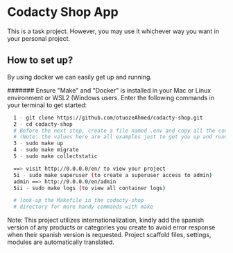 
# Codacty Shop App

This is a task project. However, you may use it whichever way you want in your personal project.
## How to set up?

By using docker we can easily get up and running.

####### Ensure "Make" and "Docker" is installed in your Mac or Linux environment or WSL2 (Windows users.
 Enter the following commands in your terminal to get started:

```bash
  1 - git clone https://github.com/otuozeAhmed/codacty-shop.git
  2 - cd codacty-shop
  # Before the next step, create a file named .env and copy all the content of .env.example to it 
  # (Note: the values here are all examples just to get you up and running)
  3 - sudo make up
  4 - sudo make migrate
  5 - sudo make collectstatic

  ==> visit http://0.0.0.0/en/ to view your project
  5i - sudo make superuser (to create a superuser access to admin)
  admin ==> http://0.0.0.0/en/admin
  5ii - sudo make logs (to view all container logs)

  # look-up the Makefile in the codacty-shop
  # directory for more handy commands with make
```
Note: This project utilizes internationalization, kindly add the spanish version of any products or categories you create to avoid error response when their spanish version is requested. Project scaffold files, settings, modules are automatically translated.
